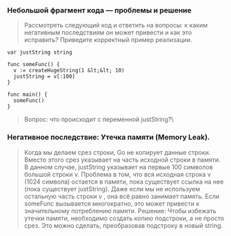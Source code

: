 ### Небольшой фрагмент кода — проблемы и решение
> Рассмотреть следующий код и ответить на вопросы: к каким негативным последствиям он может привести и как это исправить?
> Приведите корректный пример реализации.
```
var justString string

func someFunc() {
  v := createHugeString(1 &lt;&lt; 10)
  justString = v[:100]
}

func main() {
  someFunc()
}
```
> Вопрос: что происходит с переменной justString?\

### Негативное последствие: Утечка памяти (Memory Leak).

> Когда мы делаем срез строки, Go не копирует данные строки. Вместо этого срез указывает на часть исходной строки в памяти. В данном случае, justString указывает на первые 100 символов большой строки v. Проблема в том, что вся исходная строка v (1024 символа) остается в памяти, пока существует ссылка на нее (пока существует justString). Даже если мы не используем остальную часть строки v , она всё равно занимает память. Если someFunc вызывается многократно, это может привести к значительному потреблению памяти.
> Решение:
> Чтобы избежать утечки памяти, необходимо создать копию подстроки, а не просто срез. Это можно сделать, преобразовав подстроку в новый string.